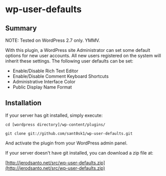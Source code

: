 wp-user-defaults
================

Summary
-------

NOTE: Tested on WordPress 2.7 only. YMMV.

With this plugin, a WordPress site Administrator can set some default options for new user accounts. All new users registered on the system will inherit these settings. The following user defaults can be set:

* Enable/Disable Rich Text Editor
* Enable/Disable Comment Keyboard Shortcuts
* Administrative Interface Color
* Public Display Name Format

Installation
------------
If your server has git installed, simply execute:

`cd [wordpress directory]/wp-content/plugins/`  

`git clone git://github.com/sant0sk1/wp-user-defaults.git`

And activate the plugin from your WordPress admin panel.

If your server doesn't have git installed, you can download a zip file at:

[http://jerodsanto.net/src/wp-user-defaults.zip](http://jerodsanto.net/src/wp-user-defaults.zip)